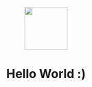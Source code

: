 <div id="header" align="center">
  <img src="https://media.giphy.com/media/7WrjgQ21tan8cuyxMX/giphy.gif" width="100"/>
</div>

<h1 align="center">
  Hello World :)
</h1>
